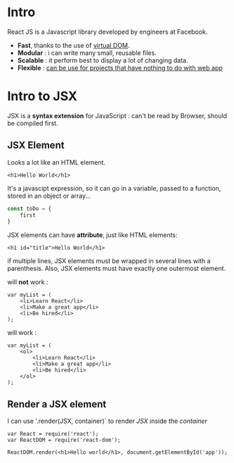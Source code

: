 # Intro

React JS is a Javascript library developed by engineers at Facebook.
- **Fast**, thanks to the use of [virtual DOM](https://www.codecademy.com/articles/react-virtual-dom).
- **Modular** : i can write many small, reusable files.
- **Scalable** : it perform best to display a lot of changing data.
- **Flexible** : [can be use for projects that have nothing to do with web app](https://medium.mybridge.co/22-amazing-open-source-react-projects-cb8230ec719f#.1780zdlyj)

# Intro to JSX

JSX is a **syntax extension** for JavaScript : can't be read by Browser, should be compiled first.

## JSX Element

Looks a lot like an HTML element.

```JSX
<h1>Hello World</h1>
```

It's a javascipt expression, so it can go in a variable, passed to a function, stored in an object or array...

```javascript
const toDo = {
	first
}
```

JSX elements can have **attribute**, just like HTML elements:


```JSX
<h1 id="title">Hello World</h1>
```

if multiple lines, JSX elements must be wrapped in several lines with a parenthesis. Also, JSX elements must have exactly one outermost element.

will **not** work :

```JSX
var myList = (
	<li>Learn React</li>
	<li>Make a great app</li>
	<li>Be hired</li>
);
```

will work :

```JSX
var myList = (
	<ol>
		<li>Learn React</li>
		<li>Make a great app</li>
		<li>Be hired</li>
	</ol>
);
```

## Render a JSX element

I can use '.render(JSX, container)` to render *JSX* inside the *container*

```javascipt
var React = require('react');
var ReactDOM = require('react-dom');

ReactDOM.render(<h1>Hello world</h1>, document.getElementById('app'));
```

